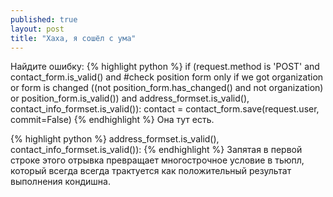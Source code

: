 ```yaml
---
published: true
layout: post
title: "Хаха, я сошёл с ума"
---
```


Найдите ошибку:
{% highlight python %}
	if (request.method is 'POST' and
        contact_form.is_valid() and
        #check position form only if we got organization or form is changed
        ((not position_form.has_changed() and not organization) or position_form.is_valid()) and
        address_formset.is_valid(),
            contact_info_formset.is_valid()):
        contact = contact_form.save(request.user, commit=False)
{% endhighlight %}
Она тут есть. 



<!-- more -->
{% highlight python %}
        address_formset.is_valid(),
            contact_info_formset.is_valid()):
{% endhighlight %}
Запятая в первой строке этого отрывка превращает многострочное условие в тьюпл, который всегда всегда трактуется как положительный результат выполнения кондишна.
